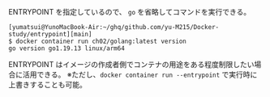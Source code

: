 ENTRYPOINT を指定しているので、 `go` を省略してコマンドを実行できる。

```
[yumatsui@YunoMacBook-Air:~/ghq/github.com/yu-M215/Docker-study/entrypoint][main]
$ docker container run ch02/golang:latest version
go version go1.19.13 linux/arm64
```

ENTRYPOINT はイメージの作成者側でコンテナの用途をある程度制限したい場合に活用できる。
※ただし、`docker container run --entrypoint` で実行時に上書きすることも可能。